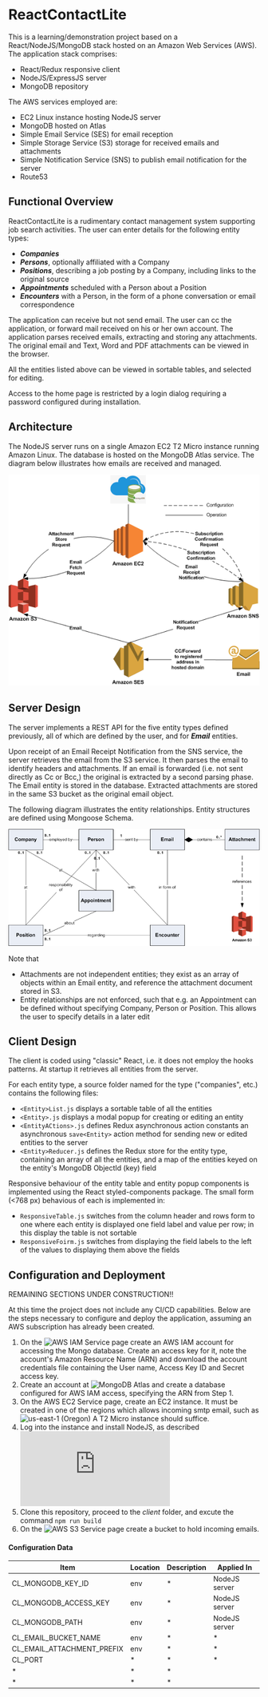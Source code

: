 # ReactContactLite

This is a learning/demonstration project based on a React/NodeJS/MongoDB stack hosted on an Amazon Web Services (AWS). The application stack comprises:

- React/Redux responsive client
- NodeJS/ExpressJS server
- MongoDB repository

The AWS services employed are:

- EC2 Linux instance hosting NodeJS server
- MongoDB hosted on Atlas
- Simple Email Service (SES) for email reception
- Simple Storage Service (S3) storage for received emails and attachments
- Simple Notification Service (SNS) to publish email notification for the server
- Route53

## Functional Overview

ReactContactLite is a rudimentary contact management system supporting job search activities. The user can enter details for the following entity types:

- ***Companies***
- ***Persons***, optionally affiliated with a Company
- ***Positions***, describing a job posting by a Company, including links to the original source
- ***Appointments*** scheduled with a Person about a Position
- ***Encounters*** with a Person, in the form of a phone conversation or email correspondence

The application can receive but not send email. The user can cc the application, or forward mail received on his or her own account. The application parses received emails, extracting and storing any attachments. The original email and Text, Word and PDF attachments can be viewed in the browser.

All the entities listed above can be viewed in sortable tables, and selected for editing.

Access to the home page is restricted by a login dialog requiring a password configured during installation. 

## Architecture

The NodeJS server runs on a single Amazon EC2 T2 Micro instance running Amazon Linux. The database is hosted on the MongoDB Atlas service. The diagram below illustrates how emails are received and managed.

![](https://github.com/rtthomas/ReactContactLite/blob/master/documents/ReactcontactLite.gif)

## Server Design

The server implements a REST API for the five entity types defined previously, all of which are defined by the user, and for ***Email*** entities. 

Upon receipt of an Email Receipt Notification from the SNS service, the server retrieves the email from the S3 service. It then parses the email to identify headers and attachments. If an email is forwarded (i.e. not sent directly as Cc or Bcc,) the original is extracted by a second parsing phase. The Email entity is stored in the database. Extracted attachments are stored in the same S3 bucket as the original email object.

The following diagram illustrates the entity relationships. Entity structures are defined using Mongoose Schema.

![](https://github.com/rtthomas/ReactContactLite/blob/master/documents/Entity-Relationship.gif)

Note that
- Attachments are not independent entities; they exist as an array of objects within an Email entity, and reference the attachment document stored in S3.
- Entity relationships are not enforced, such that e.g. an Appointment can be defined without specifying Company, Person or Position. This allows the user to specify details in a later edit  

## Client Design

The client is coded using "classic" React, i.e. it does not employ the hooks patterns. At startup it retrieves all entities from the server.

For each entity type, a source folder named for the type ("companies", etc.) contains the following files:
- `<Entity>List.js` displays a sortable table of all the entities
- `<Entity>.js` displays a modal popup for creating or editing an entity
- `<EntityACtions>.js` defines Redux asynchronous action constants an asynchronous `save<Entity>` action method for sending new or edited entities to the server
- `<Entity>Reducer.js` defines the Redux store for the entity type, containing an array of all the entities, and a map of the entities keyed on the entity's MongoDB ObjectId (key) field

Responsive behaviour of the entity table and entity popup components is implemented using the React styled-components package. The small form (<768 px) behavious of each is implemented in:
- `ResponsiveTable.js` switches from the column header and rows form to one where each entity is displayed one field label and value per row; in this display the table is not sortable
- `ResponsiveFoirm.js` switches from displaying the field labels to the left of the values to displaying them above the fields

## Configuration and Deployment

REMAINING SECTIONS UNDER CONSTRUCTION!!

At this time the project does not include any CI/CD capabilities. Below are the steps necessary to configure and deploy the application, assuming an AWS subscription has already been created.

1. On the ![AWS IAM Service](https://console.aws.amazon.com/iam/home?region=us-west-2#/home) page create an AWS IAM account for accessing the Mongo database. Create an access key for it, note the account's Amazon Resource Name (ARN) and download the account credentials file containing the User name, Access Key ID and Secret access key.
2. Create an account at ![MongoDB Atlas](https://www.mongodb.com/cloud/atlas) and create a database configured for AWS IAM access, specifying the ARN from Step 1.
3. On the AWS EC2 Service page, create an EC2 instance. It must be created in one of the regions which allows incoming smtp email, such as ![us-east-1 (Oregon)](us-east-1) A T2 Micro instance should suffice.
4. Log into the instance and install NodeJS, as described ![here](https://docs.aws.amazon.com/sdk-for-javascript/v2/developer-guide/setting-up-node-on-ec2-instance.html)
5. Clone this repository, proceed to the *client* folder, and excute the command `npm run build`
6. On the ![AWS S3 Service page](https://s3.console.aws.amazon.com/s3/home) create a bucket to hold incoming emails.

#### Configuration Data

Item | Location | Description | Applied In 
--- | --- | --- | ---
CL_MONGODB_KEY_ID | env | * | NodeJS server
CL_MONGODB_ACCESS_KEY | env | * | NodeJS server
CL_MONGODB_PATH | env | * | NodeJS server
CL_EMAIL_BUCKET_NAME | env | * | *
CL_EMAIL_ATTACHMENT_PREFIX | env | * | *
CL_PORT | * | * | *
| * | * | *
| * | * | *
